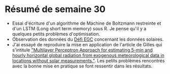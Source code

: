 # Résumé de semaine 30

  - Essai d'écriture d'un algorithme de Machine de Boltzmann restreinte et d'un LSTM (Long short term memory) sous R. Je pense qu'il y a quelques petits problèmes d'optimisation.
  - Observation des données du [Défi EGC](http://www.egc.asso.fr/Manifestations_dEGC/71-FR-Defi_EGC) concernant les données solaires.
  - J'ai essayé de reproduire la mise en application de l'article de Gilles qui s'intitule ["Multilayer Perceptron Approach for estimating 5-min and hourly horizontal global radiation from exogenous meteorological data in locations without solar measurements."](https://www.researchgate.net/publication/290480599_Multilayer_Perceptron_Approach_for_estimating_5-min_and_hourly_horizontal_global_radiation_from_exogenous_meteorological_data_in_locations_without_solar_measurements). Les petits problèmes rencontrés avec la bonne mise en pratique se font ressentir dans les résultats.
